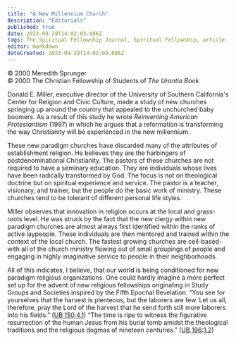```yaml
---
title: "A New Millennium Church"
description: "Editorials"
published: true
date: 2023-09-29T14:02:03.086Z
tags: The Spiritual Fellowship Journal, Spiritual Fellowship, article
editor: markdown
dateCreated: 2023-09-29T14:02:03.086Z
---
```



<p class="v-card v-sheet theme--light gray lighten-3 px-2">© 2000 Meredith Sprunger<br>© 2000 The Christian Fellowship of Students of <i>The Urantia Book</i></p>

Donald E. Miller, executive director of the University of Southern California's Center for Religion and Civic Culture, made a study of new churches springing up around the country that appealed to the unchurched baby boomers. As a result of this study he wrote _Reinventing American Protestantism_ (1997) in which he argues that a reformation is transforming the way Christianity will be experienced in the new millennium.

These new paradigm churches have discarded many of the attributes of establishment religion. He believes they are the harbingers of postdenominational Christianity. The pastors of these churches are not required to have a seminary education. They are individuals whose lives have been radically transformed by God. The focus is not on theological doctrine but on spiritual experience and service. The pastor is a teacher, visionary, and trainer, but the people do the basic work of ministry. These churches tend to be tolerant of different personal life styles.

Miller observes that innovation in religion occurs at the local and grass-roots level. He was struck by the fact that the new clergy within new paradigm churches are almost always first identified within the ranks of active laypeople. These individuals are then mentored and trained within the context of the local church. The fastest growing churches are cell-based-with all of the church ministry flowing out of small groupings of people and engaging in highly imaginative service to people in their neighborhoods.

All of this indicates, I believe, that our world is being conditioned for new paradigm religious organizations. One could hardly imagine a more perfect set up for the advent of new religious fellowships originating in Study Groups and Societies inspired by the Fifth Epochal Revelation. “You see for yourselves that the harvest is plenteous, but the laborers are few. Let us all, therefore, pray the Lord of the harvest that he send forth still more laborers into his fields.” ([UB 150:4.1](/en/The_Urantia_Book/150#p4_1)) “The time is ripe to witness the figurative resurrection of the human Jesus from his burial tomb amidst the theological traditions and the religious dogmas of nineteen centuries.” ([UB 196:1.2](/en/The_Urantia_Book/196#p1_2))